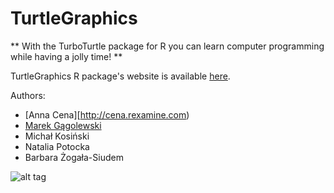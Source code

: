 TurtleGraphics
==============

** With the TurboTurtle package for R you can learn computer
programming while having a jolly time! **
    
TurtleGraphics R package's website is available
[here](http://TurtleGraphics.rexamine.com).


Authors:
* [Anna Cena][http://cena.rexamine.com)
* [Marek Gągolewski](http://gagolewski.rexamine.com)
* Michał Kosiński
* Natalia Potocka
* Barbara Żogała-Siudem


![alt tag](https://raw.githubusercontent.com/Rexamine/TurtleGraphics/master/devel/img/turtle2.png "Turtle")
